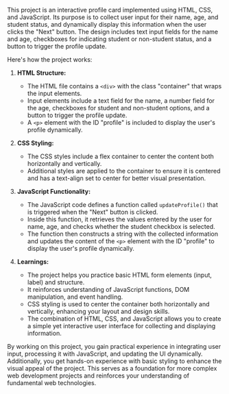 This project is an interactive profile card implemented using HTML, CSS, and JavaScript. Its purpose is to collect user input for their name, age, and student status, and dynamically display this information when the user clicks the "Next" button. The design includes text input fields for the name and age, checkboxes for indicating student or non-student status, and a button to trigger the profile update.

Here's how the project works:

1. **HTML Structure:**
   - The HTML file contains a `<div>` with the class "container" that wraps the input elements.
   - Input elements include a text field for the name, a number field for the age, checkboxes for student and non-student options, and a button to trigger the profile update.
   - A `<p>` element with the ID "profile" is included to display the user's profile dynamically.

2. **CSS Styling:**
   - The CSS styles include a flex container to center the content both horizontally and vertically.
   - Additional styles are applied to the container to ensure it is centered and has a text-align set to center for better visual presentation.

3. **JavaScript Functionality:**
   - The JavaScript code defines a function called `updateProfile()` that is triggered when the "Next" button is clicked.
   - Inside this function, it retrieves the values entered by the user for name, age, and checks whether the student checkbox is selected.
   - The function then constructs a string with the collected information and updates the content of the `<p>` element with the ID "profile" to display the user's profile dynamically.

4. **Learnings:**
   - The project helps you practice basic HTML form elements (input, label) and structure.
   - It reinforces understanding of JavaScript functions, DOM manipulation, and event handling.
   - CSS styling is used to center the container both horizontally and vertically, enhancing your layout and design skills.
   - The combination of HTML, CSS, and JavaScript allows you to create a simple yet interactive user interface for collecting and displaying information.

By working on this project, you gain practical experience in integrating user input, processing it with JavaScript, and updating the UI dynamically. Additionally, you get hands-on experience with basic styling to enhance the visual appeal of the project. This serves as a foundation for more complex web development projects and reinforces your understanding of fundamental web technologies.
